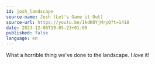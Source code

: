 ```yaml
---
id: josh_landscape
source-name: Josh (Let's Game it Out)
source-url: https://youtu.be/1kdK0YjMryQ?t=1418
date: 2023-12-06T19:05:23+01:00
published: false
language: en
---
```


What a horrible thing we've done to the landscape. I *love* it!

